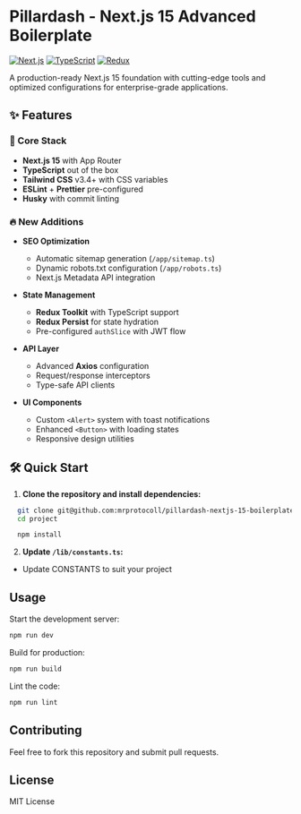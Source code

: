 # Pillardash - Next.js 15 Advanced Boilerplate

[![Next.js](https://img.shields.io/badge/Next.js-15.0.0+-000000?logo=next.js)](https://nextjs.org/)
[![TypeScript](https://img.shields.io/badge/TypeScript-5.0+-3178C6?logo=typescript)](https://www.typescriptlang.org/)
[![Redux](https://img.shields.io/badge/Redux-4.2.0+-764ABC?logo=redux)](https://redux-toolkit.js.org/)

A production-ready Next.js 15 foundation with cutting-edge tools and optimized configurations for enterprise-grade applications.

## ✨ Features

### 🚀 Core Stack

- **Next.js 15** with App Router
- **TypeScript** out of the box
- **Tailwind CSS** v3.4+ with CSS variables
- **ESLint** + **Prettier** pre-configured
- **Husky** with commit linting

### 🔥 New Additions

- **SEO Optimization**
    - Automatic sitemap generation (`/app/sitemap.ts`)
    - Dynamic robots.txt configuration (`/app/robots.ts`)
    - Next.js Metadata API integration

- **State Management**
    - **Redux Toolkit** with TypeScript support
    - **Redux Persist** for state hydration
    - Pre-configured `authSlice` with JWT flow

- **API Layer**
    - Advanced **Axios** configuration
    - Request/response interceptors
    - Type-safe API clients

- **UI Components**
    - Custom `<Alert>` system with toast notifications
    - Enhanced `<Button>` with loading states
    - Responsive design utilities

## 🛠️ Quick Start

1. **Clone the repository and install dependencies:**

```bash
  git clone git@github.com:mrprotocoll/pillardash-nextjs-15-boilerplate.git
  cd project

  npm install
```

2. **Update `/lib/constants.ts`:**

- Update CONSTANTS to suit your project

## Usage

Start the development server:

```sh
npm run dev
```

Build for production:

```sh
npm run build
```

Lint the code:

```sh
npm run lint
```

## Contributing

Feel free to fork this repository and submit pull requests.

## License

MIT License

